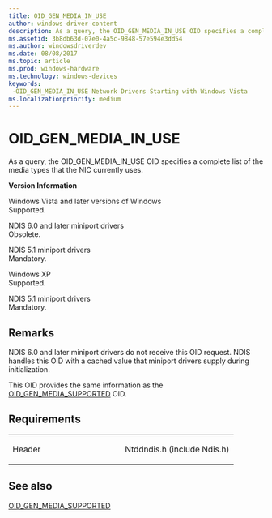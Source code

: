 ```yaml
---
title: OID_GEN_MEDIA_IN_USE
author: windows-driver-content
description: As a query, the OID_GEN_MEDIA_IN_USE OID specifies a complete list of the media types that the NIC currently uses.
ms.assetid: 3b8db63d-07e0-4a5c-9848-57e594e3dd54
ms.author: windowsdriverdev
ms.date: 08/08/2017
ms.topic: article
ms.prod: windows-hardware
ms.technology: windows-devices
keywords: 
 -OID_GEN_MEDIA_IN_USE Network Drivers Starting with Windows Vista
ms.localizationpriority: medium
---
```


# OID\_GEN\_MEDIA\_IN\_USE


As a query, the OID\_GEN\_MEDIA\_IN\_USE OID specifies a complete list of the media types that the NIC currently uses.

**Version Information**

<a href="" id="windows-vista-and-later-versions-of-windows"></a>Windows Vista and later versions of Windows  
Supported.

<a href="" id="ndis-6-0-and-later-miniport-drivers"></a>NDIS 6.0 and later miniport drivers  
Obsolete.

<a href="" id="ndis-5-1-miniport-drivers"></a>NDIS 5.1 miniport drivers  
Mandatory.

<a href="" id="windows-xp"></a>Windows XP  
Supported.

<a href="" id="ndis-5-1-miniport-drivers"></a>NDIS 5.1 miniport drivers  
Mandatory.

Remarks
-------

NDIS 6.0 and later miniport drivers do not receive this OID request. NDIS handles this OID with a cached value that miniport drivers supply during initialization.

This OID provides the same information as the [OID\_GEN\_MEDIA\_SUPPORTED](oid-gen-media-supported.md) OID.

Requirements
------------

<table>
<colgroup>
<col width="50%" />
<col width="50%" />
</colgroup>
<tbody>
<tr class="odd">
<td><p>Header</p></td>
<td>Ntddndis.h (include Ndis.h)</td>
</tr>
</tbody>
</table>

## See also


[OID\_GEN\_MEDIA\_SUPPORTED](oid-gen-media-supported.md)

 

 




